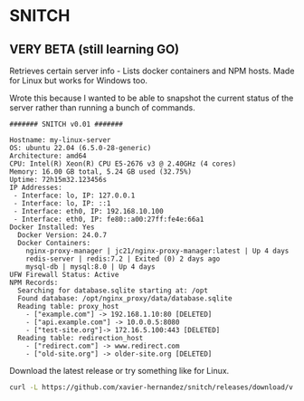 # SNITCH
## VERY BETA (still learning GO)

Retrieves certain server info - Lists docker containers and NPM hosts. Made for Linux but works for Windows too.

Wrote this because I wanted to be able to snapshot the current status of the server rather than running a bunch of commands.

```
####### SNITCH v0.01 #######

Hostname: my-linux-server
OS: ubuntu 22.04 (6.5.0-28-generic)
Architecture: amd64
CPU: Intel(R) Xeon(R) CPU E5-2676 v3 @ 2.40GHz (4 cores)
Memory: 16.00 GB total, 5.24 GB used (32.75%)
Uptime: 72h15m32.123456s
IP Addresses:
 - Interface: lo, IP: 127.0.0.1
 - Interface: lo, IP: ::1
 - Interface: eth0, IP: 192.168.10.100
 - Interface: eth0, IP: fe80::a00:27ff:fe4e:66a1
Docker Installed: Yes
  Docker Version: 24.0.7
  Docker Containers:
    nginx-proxy-manager | jc21/nginx-proxy-manager:latest | Up 4 days
    redis-server | redis:7.2 | Exited (0) 2 days ago
    mysql-db | mysql:8.0 | Up 4 days
UFW Firewall Status: Active
NPM Records: 
  Searching for database.sqlite starting at: /opt
  Found database: /opt/nginx_proxy/data/database.sqlite
  Reading table: proxy_host
    - ["example.com"] -> 192.168.1.10:80 [DELETED]
    - ["api.example.com"] -> 10.0.0.5:8080
    - ["test-site.org"]-> 172.16.5.100:443 [DELETED]
  Reading table: redirection_host
    - ["redirect.com"] -> www.redirect.com
    - ["old-site.org"] -> older-site.org [DELETED]
```  

Download the latest release or try something like for Linux.
```bash
curl -L https://github.com/xavier-hernandez/snitch/releases/download/v.0.01/snitch -o /tmp/snitch && chmod +x /tmp/snitch && /tmp/snitch
```